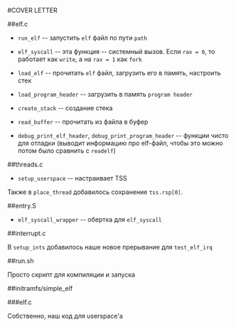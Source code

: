 #COVER LETTER

##elf.c

* `run_elf` -- запустить `elf` файл по пути `path` 

* `elf_syscall` -- эта функция -- системный вызов. Если `rax = 0`, то работает как `write`, а на `rax = 1` как `fork`

* `load_elf` -- прочитать `elf` файл, загрузить его в память, настроить стек

* `load_program_header` -- загрузить в память `program header`

* `create_stack` -- создание стека

* `read_buffer` -- прочитать из файла в буфер

* `debug_print_elf_header`, `debug_print_program_header` -- функции чисто для отладки (выводит информацию про elf-файл, чтобы это можно потом было сравнить с `readelf`)

##threads.c

* `setup_userspace` -- настраивает TSS

Также в `place_thread` добавилось сохранение `tss.rsp[0]`.

##entry.S

* `elf_syscall_wrapper` -- обертка для `elf_syscall`

##interrupt.c

В `setup_ints` добавилось наше новое прерывание для `test_elf_irq`

##run.sh

Просто скрипт для компиляции и запуска

##initramfs/simple\_elf

###elf.c

Собственно, наш код для userspace'a
